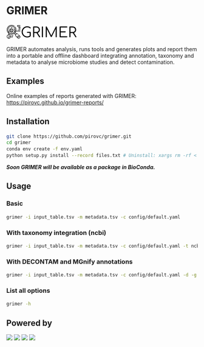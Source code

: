 # GRIMER

![GRIMER](grimer/img/logo.png)

GRIMER automates analysis, runs tools and generates plots and report them into a portable and offline dashboard integrating annotation, taxonomy and metadata to analyse microbiome studies and detect contamination.

## Examples

Online examples of reports generated with GRIMER: https://pirovc.github.io/grimer-reports/

## Installation

```bash
git clone https://github.com/pirovc/grimer.git
cd grimer
conda env create -f env.yaml
python setup.py install --record files.txt # Uninstall: xargs rm -rf < files.txt
```
***Soon GRIMER will be available as a package in BioConda.***

## Usage

### Basic
```bash
grimer -i input_table.tsv -m metadata.tsv -c config/default.yaml
```

### With taxonomy integration (ncbi)
```bash
grimer -i input_table.tsv -m metadata.tsv -c config/default.yaml -t ncbi #optional -b taxdump.tar.gz
```

### With DECONTAM and MGnify annotations
```bash
grimer -i input_table.tsv -m metadata.tsv -c config/default.yaml -d -g
```

### List all options 
```bash
grimer -h
```

## Powered by

[<img src="https://static.bokeh.org/branding/logos/bokeh-logo.png" width="100">](https://bokeh.org)
[<img src="https://pandas.pydata.org/static/img/pandas.svg" width="100">](https://pandas.org)
[<img src="https://www.scipy.org/_static/logo.png" width="100">](https://scipy.org)
[<img src="http://scikit-bio.org/assets/logo.svg" width="100">](https://scikit-bio.org)
